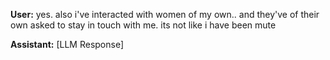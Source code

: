 **User:**
yes. also i've interacted with women of my own.. and they've of their own asked to stay in touch with me. its not like i have been mute 

**Assistant:**
[LLM Response]


